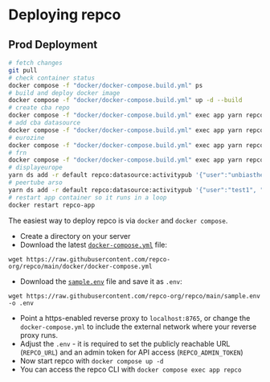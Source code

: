 # Deploying repco

## Prod Deployment

```sh
# fetch changes
git pull
# check container status
docker compose -f "docker/docker-compose.build.yml" ps
# build and deploy docker image
docker compose -f "docker/docker-compose.build.yml" up -d --build
# create cba repo
docker compose -f "docker/docker-compose.build.yml" exec app yarn repco repo create cba
# add cba datasource
docker compose -f "docker/docker-compose.build.yml" exec app yarn repco ds add -r cba repco:datasource:cba '{"endpoint":"https://cba.media/wp-json/wp/v2", "url":"https://cba.media","name":"cba","image":"https://repco.cba.media/images/cba_logo.png","thumbnail":"https://repco.cba.media/images/cba_logo_th.png"}'
# eurozine
docker compose -f "docker/docker-compose.build.yml" exec app yarn repco ds add -r eurozine repco:datasource:rss '{"endpoint":"https://www.eurozine.com/feed/", "url":"https://eurozine.com","name":"Eurozine","image":"https://repco.cba.media/images/eurozine_logo.png","thumbnail":"https://repco.cba.media/images/eurozine_logo_th.png"}'
# frn
docker compose -f "docker/docker-compose.build.yml" exec app yarn repco ds add -r frn repco:datasource:rss '{"endpoint":"https://www.freie-radios.net/portal/podcast.php?rss", "url":"https://freie-radios.net","name":"Freie-Radios.net","image":"https://repco.cba.media/images/frn_logo.png","thumbnail":"https://repco.cba.media/images/frn_logo_th.png"}'
# displayeurope
yarn ds add -r default repco:datasource:activitypub '{"user":"unbiasthenews", "domain":"displayeurope.video"}'
# peertube arso
yarn ds add -r default repco:datasource:activitypub '{"user":"test1", "domain":"peertube.dev.arso.xyz"}'
# restart app container so it runs in a loop
docker restart repco-app
```

The easiest way to deploy repco is via `docker` and `docker compose`.

* Create a directory on your server
* Download the latest [`docker-compose.yml`](../../docker/docker-compose.yml) file:
```
wget https://raw.githubusercontent.com/repco-org/repco/main/docker/docker-compose.yml
```
* Download the [`sample.env`](../../sample.env) file and save it as `.env`:
```
wget https://raw.githubusercontent.com/repco-org/repco/main/sample.env -o .env
```
* Point a https-enabled reverse proxy to `localhost:8765`, or change the `docker-compose.yml` to include the external network where your reverse proxy runs.
* Adjust the `.env` - it is required to set the publicly reachable URL (`REPCO_URL`) and an admin token for API access (`REPCO_ADMIN_TOKEN`)
* Now start repco with `docker compose up -d`
* You can access the repco CLI with `docker compose exec app repco`
